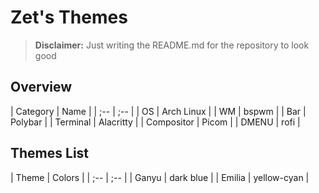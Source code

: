 # Zet's Themes

> **Disclaimer:** Just writing the README.md for the repository to look good

## Overview
| Category | Name |
| ;-- | ;-- |
| OS | Arch Linux |
| WM | bspwm |
| Bar | Polybar |
| Terminal | Alacritty |
| Compositor | Picom |
| DMENU | rofi |

## Themes List
| Theme | Colors |
| ;-- | ;-- |
| Ganyu | dark blue |
| Emilia | yellow-cyan |
